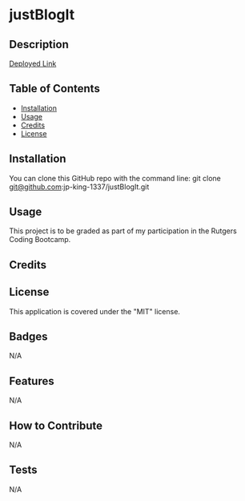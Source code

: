 # justBlogIt


## Description


[Deployed Link]()


## Table of Contents
- [Installation](#installation)
- [Usage](#usage)
- [Credits](#credits)
- [License](#license)


## Installation
You can clone this GitHub repo with the command line:
git clone git@github.com:jp-king-1337/justBlogIt.git


## Usage
This project is to be graded as part of my participation in the Rutgers Coding Bootcamp.


## Credits



## License
This application is covered under the "MIT" license.


## Badges
N/A


## Features
N/A


## How to Contribute
N/A


## Tests
N/A
